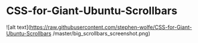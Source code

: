 # CSS-for-Giant-Ubuntu-Scrollbars
![alt text](https://raw.githubusercontent.com/stephen-wolfe/CSS-for-Giant-Ubuntu-Scrollbars
/master/big_scrollbars_screenshot.png)
